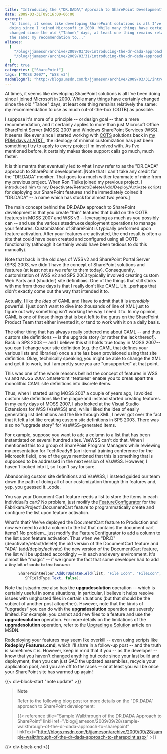 ```yaml
---
title: "Introducing the \"DR.DADA\" Approach to SharePoint Development"
date: 2009-03-31T09:16:00-06:00
excerpt:
  "At times, it seems like developing SharePoint solutions is all I've been
  doing since I joined Microsoft in 2000. While many things have certainly
  changed since the old \"Tahoe\" days, at least one thing remains relatively
  the same: my recommendation to..."
aliases:
  [
    "/blog/jjameson/archive/2009/03/30/introducing-the-dr-dada-approach-to-sharepoint-development.aspx",
    "/blog/jjameson/archive/2009/03/31/introducing-the-dr-dada-approach-to-sharepoint-development.aspx",
  ]
draft: true
categories: ["SharePoint"]
tags: ["MOSS 2007", "WSS v3"]
msdnBlogUrl: "http://blogs.msdn.com/b/jjameson/archive/2009/03/31/introducing-the-dr-dada-approach-to-sharepoint-development.aspx"
---
```


At times, it seems like developing SharePoint solutions is all I've been doing
since I joined Microsoft in 2000. While many things have certainly changed since
the old "Tahoe" days, at least one thing remains relatively the same: my
recommendation to use as much out-of-the-box (OOTB) as possible.

I suppose it's more of a principle -- or design goal -- than a mere
recommendation, and it certainly applies to more than just Microsoft Office
SharePoint Server (MOSS) 2007 and Windows SharePoint Services (WSS). It seems
like ever since I started working with
[COTS](http://en.wikipedia.org/wiki/Commercial_off-the-shelf) solutions back in
[my PDM days at AT&T](/blog/jjameson/2007/03/03/who-is-this-guy),, the ideology
of minimal customization has just been something I try to apply to every project
I'm involved with. As I've mentioned before, it certainly makes those support
calls go much, much faster.

It is this mantra that eventually led to what I now refer to as the "DR.DADA"
approach to SharePoint development. [Note that I can't take any credit for the
"DR.DADA" moniker. That goes to a much wittier teammate of mine from my previous
project. When Ron Tielke joined my previous project, I introduced him to my
Deactivate/Retract/Delete/Add/Deploy/Activate scripts for deploying our
SharePoint features and he immediately coined it "DR.DADA" -- a name which has
stuck for almost two years.]

The main concept behind the DR.DADA approach to SharePoint development is that
you create "thin" features that build on the OOTB features in MOSS 2007 and WSS
v3 -- leveraging as much as you possibly can -- and use the various stsadm.exe
deployment operations to manage your features. Customization of SharePoint is
typically performed upon feature activation. After your features are activated,
the end result is often a site that could have been created and configured using
all OOTB functionality (although it certainly would have been tedious to do this
manually).

Note that back in the old days of WSS v2 and SharePoint Portal Server (SPS)
2003, we didn't have the concept of SharePoint solutions and features (at least
not as we refer to them today). Consequently, customization of WSS v2 and SPS
2003 typically involved creating custom Web Parts and (shudder) site
definitions. One of the things that still sticks with me from those days is that
I really don't like CAML. Uh...perhaps that didn't exactly come out the way that
intended it to.

Actually, I like the _idea_ of CAML and I have to admit that it is _incredibly_
powerful. I just don't want to dive into thousands of line of XML just to figure
out why something isn't working the way I need it to. In my opinion, CAML is one
of those things that is best left to the gurus on the SharePoint Product Team
that either invented it, or tend to work with it on a daily basis.

The other thing that has always really bothered me about CAML -- and thus custom
site definitions -- is the upgrade story (or rather the lack thereof). Back in
SPS 2003 -- and I believe this still holds true today in MOSS 2007-- you can't
change your site definition (e.g. the CAML that defines your various lists and
libraries) once a site has been provisioned using that site definition. Okay,
technically speaking, you might be able to change the XML and get it to work,
but I am pretty sure you are "unsupported" at that point.

This was one of the whole reasons behind the concept of features in WSS v3 and
MOSS 2007. SharePoint "features" enable you to break apart the monolithic CAML
site definitions into discrete items.

Thus, when I started using MOSS 2007 a couple of years ago, I avoided custom
site definitions like the plague and instead started creating features. In my
early days of MOSS 2007, I also looked at the Visual Studio Extensions for WSS
(VseWSS) and, while I liked the idea of easily generating list definitions and
the like through XML, I never got over the fact that it felt a lot like creating
custom site definitions in SPS 2003. There was also no "upgrade story" for
VseWSS-generated items.

For example, suppose you want to add a column to a list that has been
instantiated on several hundred sites. VseWSS can't do that. When I mentioned
this to a group of SharePoint Program Managers while reviewing my presentation
for TechReady8 (an internal training conference for the Microsoft field), one of
the guys mentioned that this is something that is supposed to be addressed in
the next version of VssWSS. However, I haven't looked into it, so I can't say
for sure.

Abandoning custom site definitions and VseWSS, I instead guided our team down
the path of doing all of our customization through thin features and, yep, you
guessed it...code.

You say your Document Cart feature needs a list to store the items in each
individual's cart? No problem, just modify the
[FeatureConfigurator](/blog/jjameson/2007/03/22/what-s-in-a-name-defaultfeaturereceiver-vs-featureconfigurator)
for the Fabrikam.Project1.DocumentCart feature to programmatically create and
configure the list upon feature activation.

What's that? We've deployed the DocumentCart feature to Production and now we
need to add a column to the list that contains the document cart items? No
problem...just modify the FeatureConfigurator to add a column to the list upon
feature activation. Thus when we "DR.D" (deactivate/retact/delete) the old
version of the DocumentCart feature and "ADA" (add/deploy/activate) the new
version of the DocumentCart feature, the list will be updated accordingly -- in
each and every environment. It's almost like "magic" -- if we ignore the fact
that some developer had to add a tiny bit of code to the feature:

```C#
      SharePointHelper.AddOrUpdateField(list, "File Icon", "FileIcon",
         SPFieldType.Text, false);
```

Note that stsadm.exe also has the **upgradesolution** operation -- which is
certainly useful in some situations; in particular, I believe it helps resolve
issues with unghosted files in certain situations (but that should be the
subject of another post altogether). However, note that the kinds of "upgrades"
you can do with the **upgradesolution** operation are severely limited. For
example, you cannot add new files to a feature and use the **upgradesolution**
operation. For more details on the limitations of the **upgradesolution**
operation, refer to the
[Upgrading a Solution](http://msdn.microsoft.com/en-us/library/aa543659.aspx)
article on MSDN.

Redeploying your features may seem like overkill -- even using scripts like
**Redeploy Features.cmd**, which I'll share in a follow-up post -- and the truth
is sometimes it is. However, keep in mind that if you -- as the developer --
know that you haven't changed anything but code since your last build and
deployment, then you can just GAC the updated assemblies, recycle your
application pool, and you are off to the races -- or at least you will be once
your SharePoint site has warmed up again!

{{< div-block-start "note update" >}}

> **Note**
>
> Refer to the following blog post for more details on the "DR.DADA" approach to
> SharePoint development:
>
> {{< reference title="Sample Walkthrough of the DR.DADA Approach to SharePoint" linkHref="/blog/jjameson/2009/09/28/sample-walkthrough-of-the-dr-dada-approach-to-sharepoint" linkText="http://blogs.msdn.com/b/jjameson/archive/2009/09/28/sample-walkthrough-of-the-dr-dada-approach-to-sharepoint.aspx" >}}

{{< div-block-end >}}

